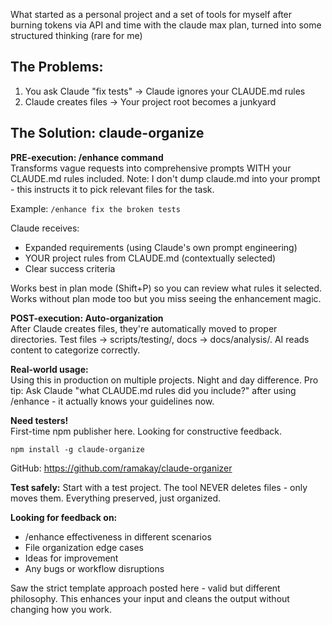 What started as a personal project and a set of tools for myself after burning tokens via API and time with the claude max plan, turned into some structured thinking (rare for me)

## The Problems:

1. You ask Claude "fix tests" → Claude ignores your CLAUDE.md rules
2. Claude creates files → Your project root becomes a junkyard

## The Solution: claude-organize

**PRE-execution: /enhance command**  
Transforms vague requests into comprehensive prompts WITH your CLAUDE.md rules included. Note: I don't dump claude.md into your prompt - this instructs it to pick relevant files for the task.

Example: `/enhance fix the broken tests`

Claude receives:

- Expanded requirements (using Claude's own prompt engineering)
- YOUR project rules from CLAUDE.md (contextually selected)
- Clear success criteria

Works best in plan mode (Shift+P) so you can review what rules it selected. Works without plan mode too but you miss seeing the enhancement magic.

**POST-execution: Auto-organization**  
After Claude creates files, they're automatically moved to proper directories. Test files → scripts/testing/, docs → docs/analysis/. AI reads content to categorize correctly.

**Real-world usage:**  
Using this in production on multiple projects. Night and day difference. Pro tip: Ask Claude "what CLAUDE.md rules did you include?" after using /enhance - it actually knows your guidelines now.

**Need testers!**  
First-time npm publisher here. Looking for constructive feedback.

    npm install -g claude-organize

GitHub: https://github.com/ramakay/claude-organizer

**Test safely:** Start with a test project. The tool NEVER deletes files - only moves them. Everything preserved, just organized.

**Looking for feedback on:**

- /enhance effectiveness in different scenarios
- File organization edge cases
- Ideas for improvement
- Any bugs or workflow disruptions

Saw the strict template approach posted here - valid but different philosophy. This enhances your input and cleans the output without changing how you work.
